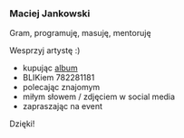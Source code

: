 ### Maciej Jankowski
Gram, programuję, masuję, mentoruję

Wesprzyj artystę :)
* kupując [album](https://maciejjankowski.bandcamp.com)
* BLIKiem 782281181
* polecając znajomym
* miłym słowem / zdjęciem w social media
* zapraszając na event

Dzięki!
